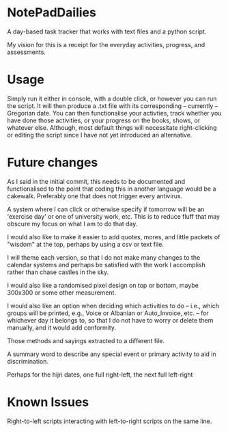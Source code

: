 # NotePadDailies
 A day-based task tracker that works with text files and a python script.

 My vision for this is a receipt for the everyday activities, progress, and assessments.
 
# Usage
 Simply run it either in console, with a double click, or however you can run the script.
 It will then produce a .txt file with its corresponding – currently – Gregorian date.
 You can then functionalise your activties, track whether you have done those activities, or your progress on the books, shows, or whatever else.
 Although, most default things will necessitate right-clicking or editing the script since I have not yet introduced an alternative.

# Future changes
 As I said in the initial commit, this needs to be documented and functionalised to the point that coding this in another language would be a cakewalk. Preferably one that does not trigger every antivirus.
 
 A system where I can click or otherwise specify if tomorrow will be an 'exercise day' or one of university work, etc. 
 This is to reduce fluff that may obscure my focus on what I am to do that day.

 I would also like to make it easier to add quotes, mores, and little packets of "wisdom" at the top, perhaps by using a csv or text file.

 I will theme each version, so that I do not make many changes to the calendar systems and perhaps be satisfied with the work I accomplish rather than chase castles in the sky.

 I would also like a randomised pixel design on top or bottom, maybe 300x300 or some other measurement.

 I would also like an option when deciding which activities to do – i.e., which groups will be printed, e.g., Voice or Albanian or Auto_Invoice, etc. – for whichever day it belongs to, so that I do not have to worry or delete them manually, and it would add conformity.

 Those methods and sayings extracted to a different file.
 
 A summary word to describe any special event or primary activity to aid in discrimination.

 Perhaps for the hijri dates, one full right-left, the next full left-right
 
 # Known Issues
  Right-to-left scripts interacting with left-to-right scripts on the same line.

